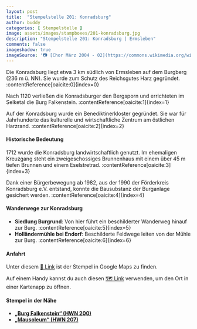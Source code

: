 ```yaml
---
layout: post
title:  "Stempelstelle 201: Konradsburg"
author: buddy
categories: [ Stempelstelle ]
image: assets/images/stampboxes/201-konradsburg.jpg
description: "Stempelstelle 201: Konradsburg | Ermsleben"
comments: false
imageshadow: true
imageSource: '📷 [Chor März 2004 - 02](https://commons.wikimedia.org/wiki/File:Chor_M%C3%A4rz_2004_-_02.jpg) von Die Autorenschaft wurde nicht in einer maschinell lesbaren Form angegeben. Es wird <a href="//commons.wikimedia.org/w/index.php?title=User:Burgwaechter1021~commonswiki&amp;action=edit&amp;redlink=1" class="new" title="User:Burgwaechter1021~commonswiki (page does not exist)">Burgwaechter1021~commonswiki</a> als Autor angenommen (basierend auf den Rechteinhaber-Angaben). unter Lizenz Public domain'
---
```


Die Konradsburg liegt etwa 3 km südlich von Ermsleben auf dem Burgberg (236 m ü. NN). Sie wurde zum Schutz des Reichsgutes Harz gegründet. :contentReference[oaicite:0]{index=0}

Nach 1120 verließen die Konradsburger den Bergsporn und errichteten im Selketal die Burg Falkenstein. :contentReference[oaicite:1]{index=1}

Auf der Konradsburg wurde ein Benediktinerkloster gegründet. Sie war für Jahrhunderte das kulturelle und wirtschaftliche Zentrum am östlichen Harzrand. :contentReference[oaicite:2]{index=2}

#### Historische Bedeutung

1712 wurde die Konradsburg landwirtschaftlich genutzt. Im ehemaligen Kreuzgang steht ein zweigeschossiges Brunnenhaus mit einem über 45 m tiefen Brunnen und einem Eselstretrad. :contentReference[oaicite:3]{index=3}

Dank einer Bürgerbewegung ab 1982, aus der 1990 der Förderkreis Konradsburg e.V. entstand, konnte die Bausubstanz der Burganlage gesichert werden. :contentReference[oaicite:4]{index=4}

#### Wanderwege zur Konradsburg

- **Siedlung Burgrund**: Von hier führt ein beschilderter Wanderweg hinauf zur Burg. :contentReference[oaicite:5]{index=5}
- **Holländermühle bei Endorf**: Beschilderte Feldwege leiten von der Mühle zur Burg. :contentReference[oaicite:6]{index=6}

#### Anfahrt

Unter diesem [📍 Link](https://www.google.com/maps/dir/?api=1&origin=&destination=51.71400%2C%2011.34800) ist der Stempel in Google Maps zu finden.

<div class="android-only">
  Auf einem Handy kannst du auch diesen 
  <a href="geo:51.71400,11.34800">🗺️ Link</a> 
  verwenden, um den Ort in einer Kartenapp zu öffnen.
  <p></p>
</div>

#### Stempel in der Nähe

- [**„Burg Falkenstein“ (HWN 200)**](/stempelstelle-200-burg-falkenstein)
- [**„Mausoleum“ (HWN 207)**](/stempelstelle-207-mausoleum)
